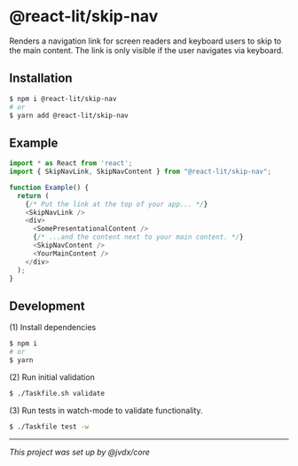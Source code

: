 # @react-lit/skip-nav

Renders a navigation link for screen readers and keyboard users to skip to the
main content. The link is only visible if the user navigates via keyboard.

## Installation

```bash
$ npm i @react-lit/skip-nav
# or
$ yarn add @react-lit/skip-nav
```

## Example

```js
import * as React from 'react';
import { SkipNavLink, SkipNavContent } from "@react-lit/skip-nav";

function Example() {
  return (
    {/* Put the link at the top of your app... */}
    <SkipNavLink />
    <div>
      <SomePresentationalContent />
      {/* ...and the content next to your main content. */}
      <SkipNavContent />
      <YourMainContent />
    </div>
  );
}
```

## Development

(1) Install dependencies

```bash
$ npm i
# or
$ yarn
```

(2) Run initial validation

```bash
$ ./Taskfile.sh validate
```

(3) Run tests in watch-mode to validate functionality.

```bash
$ ./Taskfile test -w
```

---

_This project was set up by @jvdx/core_
